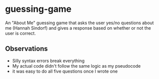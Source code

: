 # guessing-game
An "About Me" guessing game that asks the user yes/no questions about me (Hannah Sindorf) and gives a response based on whether or not the user is correct.

## Observations
- Silly syntax errors break everything
- My actual code didn't follow the same logic as my pseudocode
- it was easy to do all five questions once I wrote one